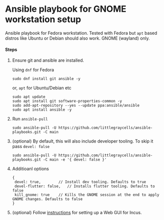 # Ansible playbook for GNOME workstation setup

Ansible playbook for Fedora workstation. Tested with Fedora but `apt` based distros like Ubuntu or Debian should also work. GNOME (wayland) only.

#### Steps
1. Ensure git and ansible are installed.

   Using `dnf` for Fedora
   ```
   sudo dnf install git ansible -y
   ```

   or, `apt` for Ubuntu/Debian etc

   ```
   sudo apt update
   sudo apt install git software-properties-common -y
   sudo add-apt-repository --yes --update ppa:ansible/ansible
   sudo apt install ansible -y
   ```
1. Run `ansible-pull`

   ```
   sudo ansible-pull -U https://github.com/littlegraycells/ansible-playbooks.git -C main
   ```

1. (optional) By default, this will also include developer tooling. To skip it pass `devel: false`
   ```
   sudo ansible-pull -U https://github.com/littlegraycells/ansible-playbooks.git -C main -e '{ devel: false }'
   ```
1. Additioanl options
   ```
   {
	devel: true,		// Install dev tooling. Defaults to true
	devel-flutter: false,	// Installs flutter tooling. Defaults to false
	kill_gnome: true	// Kills the GNOME session at the end to apply GNOME changes. Defaults to false
   }
1. (optional) Follow [instructions](https://discuss.linuxcontainers.org/t/tutorial-installing-the-web-ui-for-incus-on-fedora-or-other-redhat-based-distros/20986/1) for setting up a Web GUI for Incus.
